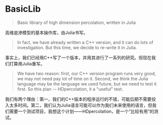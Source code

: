 # BasicLib

> Basic library of high dimension percolation, written in Julia

高维逾渗模型的基本操作库，由Julia书写。

> In fact, we have already written a C++ version, and it can do lots of investigation. But this time, we decide to re-write it in Julia.

事实上，我们已经用C++写了一个版本，并用其进行了一系列的研究。但现在我们打算用Julia重写。

> We have two reason: first, our C++ version program runs very good, we may not need pay lot of time on it. Second, we think the Julia language may be the language we used future, but we need to test it first. So this plan -- HDpercolation, it a "useful" test.

我们有两个理由：第一，我们的C++版本的程序运行的不错，可能后期不需要投入太多时间。第二，我们认为Julia语言可能可以作为我们未来使用的语言，但我们需要一个测试项目，我想这个计划——HDpercolation，是一个“比较有用”的测试。

